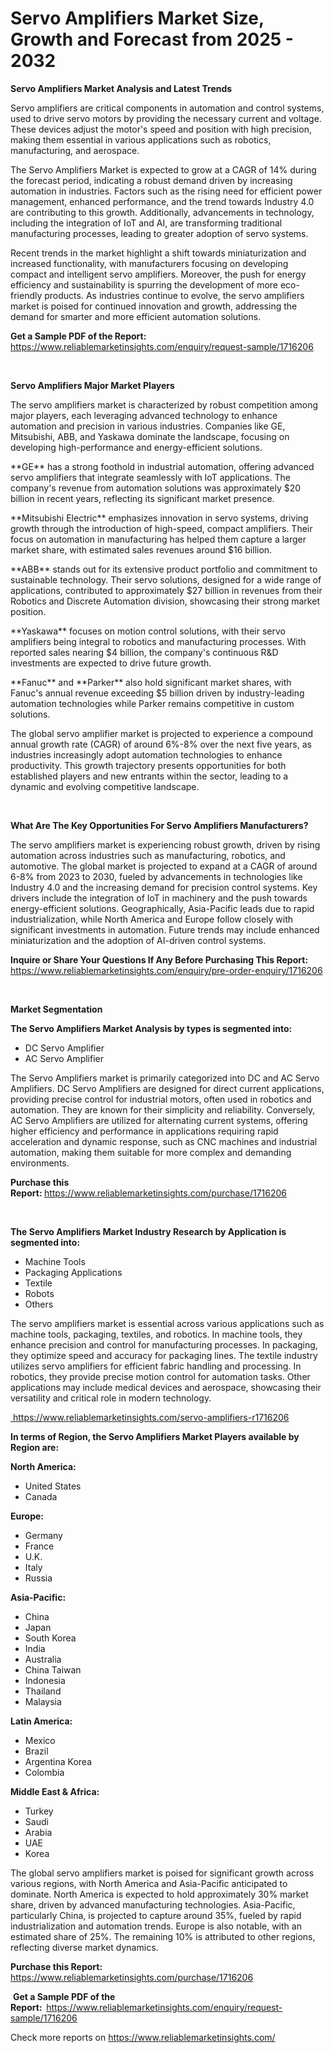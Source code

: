 <p><h1>Servo Amplifiers Market Size, Growth and Forecast from 2025 - 2032</h1></p><p><strong>Servo Amplifiers Market Analysis and Latest Trends</strong></p>
<p><p>Servo amplifiers are critical components in automation and control systems, used to drive servo motors by providing the necessary current and voltage. These devices adjust the motor's speed and position with high precision, making them essential in various applications such as robotics, manufacturing, and aerospace.</p><p>The Servo Amplifiers Market is expected to grow at a CAGR of 14% during the forecast period, indicating a robust demand driven by increasing automation in industries. Factors such as the rising need for efficient power management, enhanced performance, and the trend towards Industry 4.0 are contributing to this growth. Additionally, advancements in technology, including the integration of IoT and AI, are transforming traditional manufacturing processes, leading to greater adoption of servo systems.</p><p>Recent trends in the market highlight a shift towards miniaturization and increased functionality, with manufacturers focusing on developing compact and intelligent servo amplifiers. Moreover, the push for energy efficiency and sustainability is spurring the development of more eco-friendly products. As industries continue to evolve, the servo amplifiers market is poised for continued innovation and growth, addressing the demand for smarter and more efficient automation solutions.</p></p>
<p><strong>Get a Sample PDF of the Report:&nbsp;</strong> <a href="https://www.reliablemarketinsights.com/enquiry/request-sample/1716206?utm_campaign=2943&utm_medium=2&utm_source=Github&utm_content=ia&utm_term=10042025&utm_id=servo-amplifiers">https://www.reliablemarketinsights.com/enquiry/request-sample/1716206</a></p>
<p>&nbsp;</p>
<p><strong>Servo Amplifiers Major Market Players</strong></p>
<p><p>The servo amplifiers market is characterized by robust competition among major players, each leveraging advanced technology to enhance automation and precision in various industries. Companies like GE, Mitsubishi, ABB, and Yaskawa dominate the landscape, focusing on developing high-performance and energy-efficient solutions.</p><p>**GE** has a strong foothold in industrial automation, offering advanced servo amplifiers that integrate seamlessly with IoT applications. The company's revenue from automation solutions was approximately $20 billion in recent years, reflecting its significant market presence.</p><p>**Mitsubishi Electric** emphasizes innovation in servo systems, driving growth through the introduction of high-speed, compact amplifiers. Their focus on automation in manufacturing has helped them capture a larger market share, with estimated sales revenues around $16 billion.</p><p>**ABB** stands out for its extensive product portfolio and commitment to sustainable technology. Their servo solutions, designed for a wide range of applications, contributed to approximately $27 billion in revenues from their Robotics and Discrete Automation division, showcasing their strong market position.</p><p>**Yaskawa** focuses on motion control solutions, with their servo amplifiers being integral to robotics and manufacturing processes. With reported sales nearing $4 billion, the company's continuous R&D investments are expected to drive future growth.</p><p>**Fanuc** and **Parker** also hold significant market shares, with Fanuc's annual revenue exceeding $5 billion driven by industry-leading automation technologies while Parker remains competitive in custom solutions.</p><p>The global servo amplifier market is projected to experience a compound annual growth rate (CAGR) of around 6%-8% over the next five years, as industries increasingly adopt automation technologies to enhance productivity. This growth trajectory presents opportunities for both established players and new entrants within the sector, leading to a dynamic and evolving competitive landscape.</p></p>
<p>&nbsp;</p>
<p><strong>What Are The Key Opportunities For Servo Amplifiers Manufacturers?</strong></p>
<p><p>The servo amplifiers market is experiencing robust growth, driven by rising automation across industries such as manufacturing, robotics, and automotive. The global market is projected to expand at a CAGR of around 6-8% from 2023 to 2030, fueled by advancements in technologies like Industry 4.0 and the increasing demand for precision control systems. Key drivers include the integration of IoT in machinery and the push towards energy-efficient solutions. Geographically, Asia-Pacific leads due to rapid industrialization, while North America and Europe follow closely with significant investments in automation. Future trends may include enhanced miniaturization and the adoption of AI-driven control systems.</p></p>
<p><strong>Inquire or Share Your Questions If Any Before Purchasing This Report:</strong> <a href="https://www.reliablemarketinsights.com/enquiry/pre-order-enquiry/1716206?utm_campaign=2943&utm_medium=2&utm_source=Github&utm_content=ia&utm_term=10042025&utm_id=servo-amplifiers">https://www.reliablemarketinsights.com/enquiry/pre-order-enquiry/1716206</a></p>
<p>&nbsp;</p>
<p><strong>Market Segmentation</strong></p>
<p><strong>The Servo Amplifiers Market Analysis by types is segmented into:</strong></p>
<p><ul><li>DC Servo Amplifier</li><li>AC Servo Amplifier</li></ul></p>
<p><p>The Servo Amplifiers market is primarily categorized into DC and AC Servo Amplifiers. DC Servo Amplifiers are designed for direct current applications, providing precise control for industrial motors, often used in robotics and automation. They are known for their simplicity and reliability. Conversely, AC Servo Amplifiers are utilized for alternating current systems, offering higher efficiency and performance in applications requiring rapid acceleration and dynamic response, such as CNC machines and industrial automation, making them suitable for more complex and demanding environments.</p></p>
<p><strong>Purchase this Report:&nbsp;</strong><a href="https://www.reliablemarketinsights.com/purchase/1716206?utm_campaign=2943&utm_medium=2&utm_source=Github&utm_content=ia&utm_term=10042025&utm_id=servo-amplifiers">https://www.reliablemarketinsights.com/purchase/1716206</a></p>
<p>&nbsp;</p>
<p><strong>The Servo Amplifiers Market Industry Research by Application is segmented into:</strong></p>
<p><ul><li>Machine Tools</li><li>Packaging Applications</li><li>Textile</li><li>Robots</li><li>Others</li></ul></p>
<p><p>The servo amplifiers market is essential across various applications such as machine tools, packaging, textiles, and robotics. In machine tools, they enhance precision and control for manufacturing processes. In packaging, they optimize speed and accuracy for packaging lines. The textile industry utilizes servo amplifiers for efficient fabric handling and processing. In robotics, they provide precise motion control for automation tasks. Other applications may include medical devices and aerospace, showcasing their versatility and critical role in modern technology.</p></p>
<p><a href="https://www.reliablemarketinsights.com/servo-amplifiers-r1716206?utm_campaign=2943&utm_medium=2&utm_source=Github&utm_content=ia&utm_term=10042025&utm_id=servo-amplifiers">&nbsp;https://www.reliablemarketinsights.com/servo-amplifiers-r1716206</a></p>
<p><strong>In terms of Region, the Servo Amplifiers Market Players available by Region are:</strong></p>
<p>
    <p> <strong> North America: </strong>
        <ul>
            <li>United States</li>
            <li>Canada</li>
        </ul>
        </p> 
    <p> <strong> Europe: </strong>
        <ul>
            <li>Germany</li>
            <li>France</li>
            <li>U.K.</li>
            <li>Italy</li>
            <li>Russia</li>
        </ul>
        </p> 
    <p> <strong> Asia-Pacific: </strong>
        <ul>
            <li>China</li>
            <li>Japan</li>
            <li>South Korea</li>
            <li>India</li>
            <li>Australia</li>
            <li>China Taiwan</li>
            <li>Indonesia</li>
            <li>Thailand</li>
            <li>Malaysia</li>
        </ul>
        </p> 
    <p> <strong> Latin America: </strong>
        <ul>
            <li>Mexico</li>
            <li>Brazil</li>
            <li>Argentina Korea</li>
            <li>Colombia</li>
        </ul>
        </p> 
    <p> <strong> Middle East & Africa: </strong>
        <ul>
            <li>Turkey</li>
            <li>Saudi</li>
            <li>Arabia</li>
            <li>UAE</li>
            <li>Korea</li>
        </ul>
    </p>
    </p>
<p><p>The global servo amplifiers market is poised for significant growth across various regions, with North America and Asia-Pacific anticipated to dominate. North America is expected to hold approximately 30% market share, driven by advanced manufacturing technologies. Asia-Pacific, particularly China, is projected to capture around 35%, fueled by rapid industrialization and automation trends. Europe is also notable, with an estimated share of 25%. The remaining 10% is attributed to other regions, reflecting diverse market dynamics.</p></p>
<p><strong>Purchase this Report: </strong><a href="https://www.reliablemarketinsights.com/purchase/1716206?utm_campaign=2943&utm_medium=2&utm_source=Github&utm_content=ia&utm_term=10042025&utm_id=servo-amplifiers">https://www.reliablemarketinsights.com/purchase/1716206</a></p>
<p>&nbsp;<strong>Get a Sample PDF of the Report:&nbsp;&nbsp;</strong><a href="https://www.reliablemarketinsights.com/enquiry/request-sample/1716206?utm_campaign=2943&utm_medium=2&utm_source=Github&utm_content=ia&utm_term=10042025&utm_id=servo-amplifiers">https://www.reliablemarketinsights.com/enquiry/request-sample/1716206</a></p>
<p><strong></strong></p>
<p>Check more reports on <a href="https://www.reliablemarketinsights.com/?utm_campaign=2943&utm_medium=2&utm_source=Github&utm_content=ia&utm_term=10042025&utm_id=servo-amplifiers">https://www.reliablemarketinsights.com/</a></p>